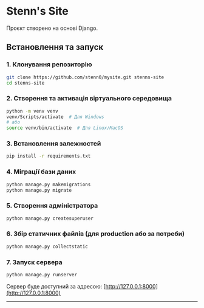 # Stenn's Site

Проєкт створено на основі Django.

## Встановлення та запуск

### 1. Клонування репозиторію

```bash
git clone https://github.com/stenn0/mysite.git stenns-site
cd stenns-site
```

### 2. Створення та активація віртуального середовища

```bash
python -m venv venv
venv/Scripts/activate  # Для Windows
# або
source venv/bin/activate  # Для Linux/MacOS
```

### 3. Встановлення залежностей

```bash
pip install -r requirements.txt
```

### 4. Міграції бази даних

```bash
python manage.py makemigrations
python manage.py migrate
```

### 5. Створення адміністратора

```bash
python manage.py createsuperuser
```

### 6. Збір статичних файлів (для production або за потреби)

```bash
python manage.py collectstatic
```

### 7. Запуск сервера

```bash
python manage.py runserver
```

Сервер буде доступний за адресою: [http://127.0.0.1:8000](http://127.0.0.1:8000)

---
